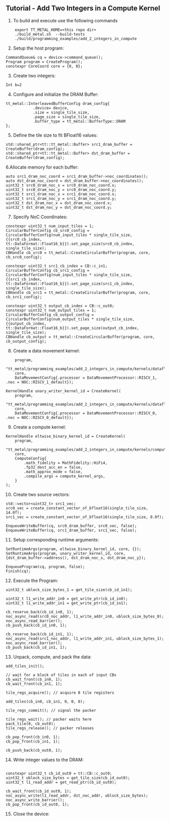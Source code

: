 ## Tutorial - Add Two Integers in a Compute Kernel ##
1. To build and execute use the following commands
```export ARCH_NAME=<arch name>
    export TT_METAL_HOME=<this repo dir>
    ./build_metal.sh  --build-tests
    ./build/programming_examples/add_2_integers_in_compute
```
2. Setup the host program:
```Device *device = CreateDevice(0);
CommandQueue& cq = device->command_queue();
Program program = CreateProgram();
constexpr CoreCoord core = {0, 0};
```
3. Create two integers:
```Int a=1
Int b=2
```
4. Configure and initialize the DRAM Buffer:
```constexpr uint32_t single_tile_size = 2 * 1024;
tt_metal::InterleavedBufferConfig dram_config{
            .device= device,
            .size = single_tile_size,
            .page_size = single_tile_size,
            .buffer_type = tt_metal::BufferType::DRAM
};
```
5. Define the tile size to fit BFloat16 values:
```std::shared_ptr<tt::tt_metal::Buffer> src0_dram_buffer = CreateBuffer(dram_config);
std::shared_ptr<tt::tt_metal::Buffer> src1_dram_buffer = CreateBuffer(dram_config);
std::shared_ptr<tt::tt_metal::Buffer> dst_dram_buffer = CreateBuffer(dram_config);
```
6.Allocate memory for each buffer:
```auto src0_dram_noc_coord = src0_dram_buffer->noc_coordinates();
auto src1_dram_noc_coord = src1_dram_buffer->noc_coordinates();
auto dst_dram_noc_coord = dst_dram_buffer->noc_coordinates();
uint32_t src0_dram_noc_x = src0_dram_noc_coord.x;
uint32_t src0_dram_noc_y = src0_dram_noc_coord.y;
uint32_t src1_dram_noc_x = src1_dram_noc_coord.x;
uint32_t src1_dram_noc_y = src1_dram_noc_coord.y;
uint32_t dst_dram_noc_x = dst_dram_noc_coord.x;
uint32_t dst_dram_noc_y = dst_dram_noc_coord.y;
```
7. Specify NoC Coordinates:
```constexpr uint32_t src0_cb_index = CB::c_in0;
constexpr uint32_t num_input_tiles = 1;
CircularBufferConfig cb_src0_config = CircularBufferConfig(num_input_tiles * single_tile_size, {{src0_cb_index, tt::DataFormat::Float16_b}}).set_page_size(src0_cb_index, single_tile_size);
CBHandle cb_src0 = tt_metal::CreateCircularBuffer(program, core, cb_src0_config);

constexpr uint32_t src1_cb_index = CB::c_in1;
CircularBufferConfig cb_src1_config = CircularBufferConfig(num_input_tiles * single_tile_size, {{src1_cb_index, tt::DataFormat::Float16_b}}).set_page_size(src1_cb_index, single_tile_size);
CBHandle cb_src1 = tt_metal::CreateCircularBuffer(program, core, cb_src1_config);

constexpr uint32_t output_cb_index = CB::c_out0;
constexpr uint32_t num_output_tiles = 1;
CircularBufferConfig cb_output_config = CircularBufferConfig(num_output_tiles * single_tile_size, {{output_cb_index, tt::DataFormat::Float16_b}}).set_page_size(output_cb_index, single_tile_size);
CBHandle cb_output = tt_metal::CreateCircularBuffer(program, core, cb_output_config);
```
8. Create a data movement kernel:
```KernelHandle binary_reader_kernel_id = CreateKernel(
    program,
    "tt_metal/programming_examples/add_2_integers_in_compute/kernels/dataflow/reader_binary_1_tile.cpp",
    core,
    DataMovementConfig{.processor = DataMovementProcessor::RISCV_1, .noc = NOC::RISCV_1_default});

KernelHandle unary_writer_kernel_id = CreateKernel(
    program,
    "tt_metal/programming_examples/add_2_integers_in_compute/kernels/dataflow/writer_1_tile.cpp",
    core,
    DataMovementConfig{.processor = DataMovementProcessor::RISCV_0, .noc = NOC::RISCV_0_default});
```
9. Create a compute kernel:
```vector<uint32_t> compute_kernel_args = {};
KernelHandle eltwise_binary_kernel_id = CreateKernel(
    program,
    "tt_metal/programming_examples/add_2_integers_in_compute/kernels/compute/add_2_tiles.cpp",
    core,
    ComputeConfig{
        .math_fidelity = MathFidelity::HiFi4,
        .fp32_dest_acc_en = false,
        .math_approx_mode = false,
        .compile_args = compute_kernel_args,
    }
);
```
10. Create two source vectors:
```std::vector<uint32_t> src0_vec;
std::vector<uint32_t> src1_vec;
src0_vec = create_constant_vector_of_bfloat16(single_tile_size, 14.0f);
src1_vec = create_constant_vector_of_bfloat16(single_tile_size, 8.0f);

EnqueueWriteBuffer(cq, src0_dram_buffer, src0_vec, false);
EnqueueWriteBuffer(cq, src1_dram_buffer, src1_vec, false);
```
11. Setup corresponding runtime arguments:
```SetRuntimeArgs(program, binary_reader_kernel_id, core, { src0_dram_buffer->address(), src1_dram_buffer->address(), src0_dram_noc_x, src0_dram_noc_y, src1_dram_noc_x, src1_dram_noc_y});
SetRuntimeArgs(program, eltwise_binary_kernel_id, core, {});
SetRuntimeArgs(program, unary_writer_kernel_id, core, {dst_dram_buffer->address(), dst_dram_noc_x, dst_dram_noc_y});

EnqueueProgram(cq, program, false);
Finish(cq);
```
12. Execute the Program:
```uint32_t ublock_size_bytes_0 = get_tile_size(cb_id_in0);
uint32_t ublock_size_bytes_1 = get_tile_size(cb_id_in1);

uint32_t l1_write_addr_in0 = get_write_ptr(cb_id_in0);
uint32_t l1_write_addr_in1 = get_write_ptr(cb_id_in1);

cb_reserve_back(cb_id_in0, 1);
noc_async_read(src0_noc_addr, l1_write_addr_in0, ublock_size_bytes_0);
noc_async_read_barrier();
cb_push_back(cb_id_in0, 1);

cb_reserve_back(cb_id_in1, 1);
noc_async_read(src1_noc_addr, l1_write_addr_in1, ublock_size_bytes_1);
noc_async_read_barrier();
cb_push_back(cb_id_in1, 1);
```
13. Unpack, compute, and pack the data:
```binary_op_init_common(cb_in0, cb_in1, cb_out0);
add_tiles_init();

// wait for a block of tiles in each of input CBs
cb_wait_front(cb_in0, 1);
cb_wait_front(cb_in1, 1);

tile_regs_acquire(); // acquire 8 tile registers

add_tiles(cb_in0, cb_in1, 0, 0, 0);

tile_regs_commit(); // signal the packer

tile_regs_wait(); // packer waits here
pack_tile(0, cb_out0);
tile_regs_release(); // packer releases

cb_pop_front(cb_in0, 1);
cb_pop_front(cb_in1, 1);

cb_push_back(cb_out0, 1);
```
14. Write integer values to the DRAM:
```uint64_t dst_noc_addr = get_noc_addr(dst_dram_noc_x, dst_dram_noc_y, dst_addr);

constexpr uint32_t cb_id_out0 = tt::CB::c_out0;
uint32_t ublock_size_bytes = get_tile_size(cb_id_out0);
uint32_t l1_read_addr = get_read_ptr(cb_id_out0);

cb_wait_front(cb_id_out0, 1);
noc_async_write(l1_read_addr, dst_noc_addr, ublock_size_bytes);
noc_async_write_barrier();
cb_pop_front(cb_id_out0, 1);
```
15. Close the device:
```CloseDevice(device);
```
